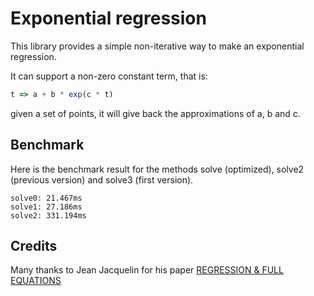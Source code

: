 # Exponential regression

This library provides a simple non-iterative way to make an exponential regression.

It can support a non-zero constant term, that is:

```javascript
t => a + b * exp(c * t)
```

given a set of points, it will give back the approximations of a, b and c.

## Benchmark

Here is the benchmark result for the methods solve (optimized), solve2 (previous version) and solve3 (first version).

```text
solve0: 21.467ms
solve1: 27.186ms
solve2: 331.194ms
```

## Credits

Many thanks to Jean Jacquelin for his paper [REGRESSION & FULL EQUATIONS](https://www.researchgate.net/profile/Mohammad_Elnesr/post/Is_it_possible_to_find_the_root_without_providing_an_initial_guess_starting_point/attachment/59d63eadc49f478072ea9315/AS%3A273771590553603%401442283641886/download/14674814-Regressions-et-equations-integrales.pdf)